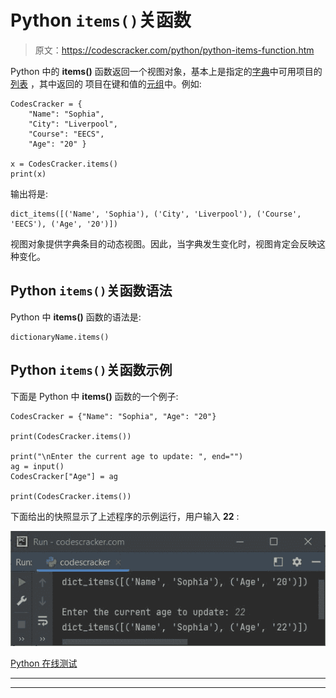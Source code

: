 # Python `items()`关函数

> 原文：<https://codescracker.com/python/python-items-function.htm>

Python 中的 **items()** 函数返回一个视图对象，基本上是指定的[字典](/python/python-dictionary.htm)中可用项目的[列表](/python/python-lists.htm) ，其中返回的 项目在键和值的[元组](/python/python-tuples.htm)中。例如:

```
CodesCracker = {
    "Name": "Sophia",
    "City": "Liverpool",
    "Course": "EECS",
    "Age": "20" }

x = CodesCracker.items()
print(x)
```

输出将是:

```
dict_items([('Name', 'Sophia'), ('City', 'Liverpool'), ('Course', 'EECS'), ('Age', '20')])
```

视图对象提供字典条目的动态视图。因此，当字典发生变化时，视图肯定会反映这种变化。

## Python `items()`关函数语法

Python 中 **items()** 函数的语法是:

```
dictionaryName.items()
```

## Python `items()`关函数示例

下面是 Python 中 **items()** 函数的一个例子:

```
CodesCracker = {"Name": "Sophia", "Age": "20"}

print(CodesCracker.items())

print("\nEnter the current age to update: ", end="")
ag = input()
CodesCracker["Age"] = ag

print(CodesCracker.items())
```

下面给出的快照显示了上述程序的示例运行，用户输入 **22** :

![python items function](img/dae2c6635c45b533d78426b97d6468ba.png)

[Python 在线测试](/exam/showtest.php?subid=10)

* * *

* * *
